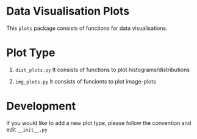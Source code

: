 # Data Visualisation Plots
This `plots` package consists of functions for data visualisations.

# Plot Type
1. `dist_plots.py`
    It consists of functions to plot histograms/distributions

2. `img_plots.py`
    It consists of funcionts to plot image-plots

# Development
If you would like to add a new plot type, please follow the convention and edit `__init__.py`
